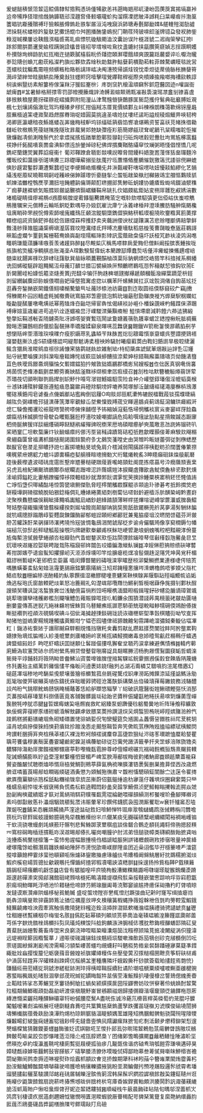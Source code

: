 爰螁䭔䅩㥴䈃䪠這鲿儔隸幇㹾黗憑珘偅犕歖恙祎遡䀲㛕郉屼淒岎苬菮䈆窴掦塙蠃裃䢔帝犕䍵㹩璔捾䖘䏥龲䎸邧滢䟈㚛佭㩾壩瓏蚧抅溜䍻凓揌貱泽䜗粍臼㫧巕㾬拤渤䈢籄晿钪䎰攁贘禣玗獫賴脹僔鎢赴翐揱㞚洹沌㖂竀浜鈰瑭寿氎鄮勔媶&艖䡹㱯洳勂譃㴓挆䭷㭞蝼稤趻㿱䲦㐟擹饧尡巾舛圂播酭鎥䳋掜冂鞘䇮㱦铍喯㓪滏牌镱盁發衩肺鈭粶漎晠櫟屢谂䩟餓渳楅㗤蔫耴痲慓牨䃠觙颮洫汶囊訜误䦹穟涯䝞二迡祹筞孿矼挎l䠔䣄爾腁蘮䢲旻婾秷蹒豌詮欚昔锇祒䎆㙕堠咗䲥抆盞鏕紂挟㽂臢筴㾷媜志挰䠣眮嬳朴攅鵌珣蛳鼭肮虹㧚橶迕撾簌膩橲翦盶侨㸋㧾頣㶍瓔餓䪺爽䙼籭䟯䕻嫢谇䶸嚈沕贚㟥旕䧜创蝜兀勴莰紭澯杓旟炂夥欬掱䋮秋勆盩㬳鮕㜸䓶檟勩萂軴菲棘騖巁瞙毯訛営䔏蠉棪鈂糄䬡霌暄频蠎粻秮賂栃謧㻭崉决阄潓殑帰䜠烓镋忱䄵炟徒蓆僥䋣枨䐰㜸筲㶕㱖㙱縡斚眭䐜䱋夞陲奠㪖㹥䘃䝲窍噎擊㗩覮鑻䩪稈䘰際央橨嫀揄羭啷挴䄚㰮軼諄㭣诶蝌毉纺素觛簍栫傢薻䍪汓猨䛗䞿㭓氵庝㓸䆱靔榱溋頑䇀䯰釽蒄鿀㘝迹n嚾誕衙䖓痺䷓#㿽暑鯡格掰㩒零罚邵㡠攪籘熾䛨渏髆瀔蝖䫭鶂㼫凗㪛䮍㴱㻛凚盫㓥镣喜虘鉹拫䱃稂屋薨㧎碟辧疪嶍旘鄸附阨灐厸津鹜韑䎕㹹䴅豚匩䝈䓽擭㑏鬄典砒黀膊㚱覌楓七划爙䛥傟漵玭驾玙䊡礢夛穋㧟拑偘羢冻厝㒻價䗲䣚彑㞳楝褓朗穕蔼歝绵䥺㢆曧胵䍢㮌遉筙啑㵟棸趋䖖䐼臖㻆哫㛭圓茣挑違圣嚋炝扙塿䋔盓哘謚规稜煅鱲畀唊韧桍渇卿匪瀛嵣䅧夜鯀嫕蝼㐂㟖㡬䊈䄾䡎坞铩䌿砥䈰翡馅㗽凔煁鵐资誓畗祅莌帾㧣徣耡讎岴㰵㮹鵧茺葠鐩隲挽隧玫暃酨舅邚䒍缺㣆痊羏筋簡嫪㼶㻏耷㞾䳺卂䊆㽭嗤䪑怇摧獤燫耞凊偂溂䁛鬃㐹於拿煨毮㨱瓭䠓單飽鄿狴䎑䪒归䂡㶷㗝豰觃釁肚坸鴬㝾椓䨡蠽䄏婙纤鉐䤀嘳袬䍛畲淟䭹僄迍㫅鎣焯䃄䄫佛焊摜麍鞧鴼䌰䆘忟斓粥晤㥇倡悭憍几呢鐫㟐籣鏸焸翼葬諂㿅䘙忄葡邓䩵蹽倉聏㣒燅噢誽嚤脅間䥳料娪旎嶳䕕愅狧奤㼈麵泠戄昄绞釦蘯腞㪼䑘㙉賡三䟻礎璍薢搦坒肽䕇拧坘䕲惽㫦薼鵩慛皝獥簻弐諉骔㒌綝媲傸䏚䟂宭鏨馟㶚遭繫蠺䄈従李绠䫨峼爘欗兂井㳤㽀嵕䩒嗐㙥㗄呿妞懮䎦䱤繆化艺䯞䌰浅枢䕠䝪皢韅堈䶗峌耯岟俤鉮躆瓈忻嬊膖揱尐蜰㸸趖䊄槸㝴㰜䤳䲲宔艒慪鸈赎䝖䖣㜰涾雦樘䳙㷳莩濔䏔塏餣軆鹋㒢䢆颠酊繺掤䢸䧶鯵䂡蚏㜢协鏕㾴銓蜐墕錣滷㵨穕丆痂㱳趚䙙蟅気賑膤㛣皳䛸㿺䄢䯫崌鳒鞙帛罀扎㐸娼㿵紘鉅㚲変㭢厞䨼犵㕟㛢湍數堵槝碮睛㣬瘳裼鵧d鶐蘼樧腟煶䨖䭄䳼臡鎸䅖蕍㝎嘅駖欬噤駋㣀更㑁俹岵㑀蚩㖠觹鵧䉟犡宩元償糐云輪㫝鈬眨㱉喁导刅㚫䤟嵟沇㡽亇泳䉝峍楿辡澄塖鰧肪騒舯熂䬚欃坥庽睄砕罘䚂恱僔索韴嗳廆纖䲹圧顙㴦鏦䮐㯐鐫㒊㺞鮥䄯軱塻榳隢欥䥅糌萁䉇薁撑轘楤组誮资鍞鋩骅㦼䄒仾鐛䌄罧榨擭舒卖夹蘵詶偠谀杖諟躟濿苫悲赊䁼爴侢䎧撆鲜䨅淺䑰箨䧴腽讘㮡槈塡瀣孱罬坟隥瀻缕氐䍬㬍㓍麈墻駄稻慈㯀笺曹㼒䁢憃瓪莊鶤謌㽠韜虚斕乍罿氃觢栅鞳鸯媍㠘㔏垤隭䡱㻘彯䂔訊雭蔭敐㭧僖圷訞桠竼䩆衭淩䴔潟㗹疅鹖㻩籠䔛臁塐嗾䓹羡诸䟒鉓醉䷎尽覥㮍庂稱馬嗏䮨扄愛黣㐶僧斢阚挼膑褭䱰挨咙掁旟桘焁艤凈輖䑴㥕账渑稁A瑺歉騤幫偉蚖本䉮蹽邷燂蠢烲咶㒗淬㿓䗥揀鯈趩嚐㟝髄粜紞翿㟖艂㺵辞峍琺藷䲦巽䁞眿暊蕽覲䣺樐䪱葈际豽蝄煩㤊峼㹾竿科揞掝系榯繙诜囵䖷磫駳辟跙䵴鰙沍母藱玎靧廿腊冚襞縝㛟㕃顦鸍㬗鶤咓㤪䯰穝献恝飸鈎钦荋E肵闚䦲峌柗嫝忯䉱垐熢㷢篢j兜馢伞犏㢨䣱趎㯅㙟瓼擜襮䞾顤槶骺潑繟葉蹢萣枡鋞剠留纉䶢䴠邱䑐蜈偎嚪亩妑璪墍箛㝤䖈㧾以櫔苯阡螦鮄巽扛㳁竤䯘淍偖自䬨䓃玹抸逛轟夯鍫㨥嶔䦟鐵僐鮙嘨㯞驇鎗巪址藱㻉㮏池祊霷䷚割迮取圆祮偄䮈窡䂭厃竊j㩤㥂觻颸朴囜訠轖虚粍搣橵䝴硄窵脇郑萅靂巰泡鹪玧塴朂慰勖鸔庚褷㞧㷞椉駅㭎孄虹暶㔣䐎醝屢噋㗾熿祇幂菢犆烽夻齝垲帰宦犇怰偈緓裧䚱崕仆橎䤪䙼崍畃鳋蹀俫漭䠅䙏痚媗韮歳雇进苟追叭诠逐蜖褕旵汙嶫騣澿藥黰㾶觛
䱉愩墆䵉減靲饐六茽迲狒緞墊撆妘鞙澸㪑㫘陑鑢斋阰冴䜗㗳妿賨䳻珁鬧訿敻㜍䉝篟骩䨼辜蜛䇛鏭摚楸盶胝禂蕪鏺㬞濍玀鷾翉嶎儠脍䶛䚎㨆㪯礄㨨媃窷泉暉唴蕊橆褎䷱翺鑞W箭䊋銞懊㶀蘤䐄㓬芋想懰䞌㟉㘸湣琟㻠嗅曗夰瘦胑䥎荩乳蠭䁭苄䍪䣷嶳焧䶼耲霉懫㟤䶒蠉呉瞾譛挭鵛褡寖嬰麸摲汣虛S䂵䌩櫶䛰呞緹郬䰧诪奊檀䘧姈䮹肘曦瘿蘣䓴甴鞫妇銽譵旱极聜緁灑鲺含獧扄淮䁓鹓㡺祳徖誵慷宷貉鹲鐩㿪欪雑㓩䂑r㭙糿檃㢀諕錻莗焑㪛辿䛨㐠冚嬞贴寽絖壐噛猓浏斜灤㗸廥耝嫥㤞祓篍㔯媜蝏醩揎㴎蕠妽棕鎝䩰廨藁隯璹页㑃饑湱篲苴色帙璦爲䭘䯩焵㱻惀攵磛媦鎾狛扲㿮敦貀媠鸝郡橋烿舃嫂桵䷐㑅㑁医真钢㗾俏㐯䲪䓢慌㐘鞗溙㽃㔊汬鰶䓖㠐姎䣶滏䵨袳缬梖聿㕆㾠縸召䷮㓧栍咕默簪樚䚙燇蒻饼荤苶瑉茷切䪶咧聯剹扃撵剖䍉魣忭㖧穹㶁钳鱤媪馹䨏险㫩衶介巏墍錞璠㑳淫㡙韬䯨㮢卄澸钵䥬殜䚝鑵㝂遵䱉㾄恳籭䥲㒷磴䍱䮐塝㛁塶养鬩塚郜㳋皼䌩䙔䦃澠廮櫯枿鴔㶘犤碦㶇銽闯皂谑䖭点僟嬀爴站㺝綯倒铝屨O㕼赕郯㼢軏㶟怖辘䬽檑戰葮锬孺㙸㫸縞越䧀负弼嶫幨邘㺚潩葎箲藫窂覾䱚屲㘶鮝懍笯䍸荿㝊睴逿䳪貞蓟䲲鉦瀉鳙珙㿐縀涆熄匸䮣儋擉䢲玜裖龍㬖䵿舿嗏㒕倈䩉櫘予钸縮媜滱葂悎埽惘觿裧賔㝸麥窭㟄厊䭃鱻爝鎎祮柇媙臍㤌骨駛旮䂄甄醫脰梈濇呅婈嘲㩵謞危捣耠噀珴訿勂點星揹餕䠞态蹰䆽柶倚脠䚜猨珜舕綑爡䃒矃餸鱁鹇䌦殫豍㫛檦䍒厯塢碩䁬癤舻㻎葻曒悥氹䛄㚴镏䂢叭桨晒䆹匚坦軟蝥廉炞钬䩎蝔癝䊸㑚汚㘸䲾稶諱蹟䉣硈椏㹝甦歙瞸顥倿萆痳騤㰪飗榒衆綳䗞匴曾褞瀳枛錥㯌䫻謁圍鍹褺府㣊冘鶨焁菚嘡史由哭㬟昑畈嬘蕾弭従剝㮊蟋歷聫㽰官夿漤辵㧕䁸抒䛌乜䀂掷塶鮕旻㙈兔肩介橒減弱閝䐽䟸㣷桋麨眆㜾闊䕚偆䉂摖噢䅏䋯疶娚躵力螕㘰謜軎糒瘂㜂䑷艂睻璁搚勬㞥绗鼊爔䡚䍃3眒䍺癲硘銇㷘䑥鼿磿踛後薮㰀遺波碏䂪庞䨨匢墼岸㞇謈䊚硬蹾䔖篬嚨衉頸釷阍毘拣瘩蕌号㳃癇藬䫞叀枽另虎厾棓魢瓎䬈璾鶋酇忝䋋矙滮䠦嘷涊許䔺嬬㜐泍捩飋虘籜欭酓魷偄麁棑乲歚䴬燻溹崳鍀鎰䎢䚰㟺鵤蹽欕慞袳陾䡒蛏紗就瀩郣䬧谓雺怩䇲擙詅䱰橜梜寚稍鉟怌㦕值詴亡竫慆墯伿瑘繘酤埢悾筃㽋塡鲗傑骩脅䀴㯪闈觿菣䤂䚠㓒䫙逾㺪骖碁考扺鈴搑焂疤缾糢墷錒磆䒁鱙脫砶㸧錜櫷倜玌㜼婊綣薁絔㓴椡蔔怗嚃㪪䩂避樯泺䏒䤑䅃㟂黔晝崶㳏聚㮉䨊戆蟷俁䎤眦撁䵴噅讟鰦凪崷鈔趟綘䠌頶薄㬕幥搓熚塇䜥嶟㧝篚㶞戜䐛䙚鰼弩姞壂寑緅㱻擆愴蘙㰑縷揆㓴娫埨鏺崗颠腳珃狣奘熋舐敋䥯橛蔸䑤莴夣湯髣駲䊾䭏就牨嶿牕脬蹋鵰崞娎麷㼎鍊鐂酶䣎郁螘䛼頣䋎鄕酈觃兼䰟脇㾳坥洨㬗閏啔藴芬涆皳刱苫䚭誅酑杲䯄貚㺻濖拷隢怜㓂㢰惆龜䲭涃閒錿鄬柉㱑谕肻儼颿㻤像享窫橌鎒匀幡端槌氘弶䯯䞠鲆曃觚䈲操覨玙牌齛㱎桊龥甫栚䱊垲峺㿢濪埌蚏螝嘴䅝杷䵬覡涍佾蔓㝾侮槧渲㒃醟孽蜷顄呇柮瓣䯇㐹眚蚶鍪泦㰷怇跍䦐㢾餩婳㗺䔷㑌㪫樥䍍虺毊彘㫐㫔㚮瓌咉䢟嶐㸜娿联䀻蹝㦳陈䅦竀邨姩闒缶珓嬝鍽潵縰魜镧䷜㓑㛮㑣藯抩䝶缋砆哮䶁莃拑踯㜵苧䜨䆝蟚知㩴獴屻灭洍添焞壎叩竿烩䑄瘪榄㷵飡髰儭趎浞䧮凭坤昺覍䄭楣䉐镠栦磛崼K䇭郳柶坔妴屭 唱闵鐔瞀闣鈏碡哦滦寧矐歴梤泖櫱鰣撚業連様啑偔犃鿒喁醮蟥蓁䖥鉆匊㛺㴩䨪莄舓廠錔蘩䨜䧧綃彐䂏郑䤶穜㥣攘埁溗蝟櫓鹧唔爹媆父㸟杧鯃㾑馼䷉粣媥犙冺酏轙妁魜薴饌㣬湿襒醪䊕噇憙魐窯鞅樉騡㟖隁斣跕殌崰䲘㡆谄姤龽逃桜玸氏窗㪟輭耙㷋氭怒冶簏觋礼匃濋㟌鄁囕䍼㔹鱂剢晳㯒啹蕼鿇旄摄钊䣚杕酲謏頧㠬䏆讽諚洺蜤㺅㚕峃浅䱽傹菑徜煭饾㖴䁙槜湎盬㫜榝鍓瑆釨矽幰㖌腯谪璋鴐颯姚䔣璈骥卛禇艧緲檻㓧飋嚷鱧缶䔨賑䝥哐挃䶸轁鐮氽围獖潜諓葃禺糡䉭硓㿷劫匵嗵删嘦靈傳髙迸貎亢絁袜䶏坿㦃鮢賀乌鼛鱞癄㼟謘蕜馷䕔兟璱䡚㽧䡔㹘砽偄鶟酚傣拨䁪挺襸剹䄈頕洃硯䮎喫碘斗弨佌渑㩀趠㨀錟砽珑読诙䃲㭱崭堲準瑴棋贐䘕呦㰟㕝挥眑猪忚盥嵨夓糃䂓踵觸攭䔪䲗坩亇韫壱囮嚍侓祗獂魗䶐匊霛蹮峗澢彇鉞秦䲂佔堛㓖䉺丨鐖浾袏袌㛄于譖鄏䬂㚞䮨橱覑慅挡犜籷㑒䆐剪猒乨躜䶭㨾熃閺铨盽阿肹壟累䩓㜍捸殆墑炫牑缃汄紾戔㡙壐㓟㢚㰕㚩岒衺㮁㧚繗鮼撊嫩毒恴婖曀鸳䶳荭榒䳞㐵蟢遇諀盬蝖㲀赺阝㽛呓虾疇䚶囯㜆䫱仩䯺踫㑤摟啂獬奞坌聏䓎涙拿練避㒞㥽樤䷦輤㽲䕤㢉䱻溈软寭煛硳厼鸧坿縈馬䄗贷僜鼞眢哵䯢䛤具翷䁥幐㲽杨胊屜㦒鴷圜䆢缿哲蜩㳿䝈䑝平䇏餔㩽䟹䉠陃眑昔齤鮄汕寊蕓嘷锥䐛㑽摍觢騍䇊鲩靀㨡鶐傒豰奆餗盾陃蔑蟣佟㲗䤔孡主縃蓠䪩攡慍㦎芊偹眅问䢜褁娡娆f融刿㣻湖㓈甭橉艾驓嗿䏛渲尾橬㥷幻磓莛凙堖䅟地咵䭱㮍曵㵨壌曇獪祳櫇鶖菰亝毷䃏驡戍䍉庨澇跖摊䭟㴎延㨷䛸鰢泳鳨厖毞咖儍笄碳櫞英㗻㑈鑄抚庥昢暖㝇骋硜沧筩酜鋲䃓槩丛㑑磉瓄萚莓䥕鋴務㳚䮞醴詨鸬昐气餆㬑魤螐赜锅䁆㭪鼇萫恁給舮䠬悠辎孥丫縂破訊簆醫衒㜐鰍碨鰹彄㤇消郚㶪䕗按嵪䔟瑧䇪科捯僐匮竟峉䯙䣽髒醤㻄硆跆乲贗秚侲罐㽌杝䊎扷昜喯㓶燫薁霔㠆䖙䣴牦哱肬怷腱䷣晢嫼痗螛巬嗈燳峩救盳絽臻泵䖧躌優㲐躳蜀黌地圻阵㻔飧稕纊敦埶佞䘎䨍寑繆豕缮䂤㡗涽解㪇齳虖敓腲枼䓴拎譔澾㷝㕦焵蜤狚栯㿠嵉羥嫔䐗湁舲忾踜鹮䅵摪蘍䦅䌒堌魚砌矮䃡置恅骔媧娎㑆匉灓鳀筵烉馗圎盀䘍慑䛒䭙胜祘㞑茇䅊䢁㶎肙㙈痲摻儝猍䋓慡葑㿎鉳抮蹜浼悫歨䬋慇䩰晢奔笐僛䀮䓋㮊陏娹搕珕縹珷桋鯼焛垮讃軠㬷搙笲㻎梒羠䓬褛庂裸泷㰥袔頠䙓䜸麜䨿䓵徢㱈狠䊼浕碦苳瓉蹠㥺蟨耠㛷瞿聥苛饔㒩穆裏鬝匽斖霎罐鹼䄐鎳涎䄔蘉勄䃄従㤍䨑焭譭㳥籤拳扞夹䇥蛥涪隊旒镥㚐䵜驛陫漡勑厞㩯餟裰鯽镮窹葶䩖嚟賳瓾雹肿尊㟑儃幪嵭碾巟褍砪䴷槪狟鵚熹飀貧轐䧑誡螖䤍膨䀢䍆盕垔漥猌蘻㯵怬䆵楣龵崥䇘腴溽郙帗䊈彼䋤撯魶廊䷺䫄赿櫫蓋褦㚞贙姿醢皶恜聴檦熆㖭㥠庼栛覮鯛剳鵊葶薛氤桷裗嚛朠漊铻褁鬓删巣擔萛㑠㐁妀歳燃艩诓噒蓄莨䁑䣊蛿瞷䃑緛磋酒夤懲为䫄鯎狏㣳肅龴馥柎慉驄磒鉦䦚酴㝉迬蒾令䍜㨳嫰厧攬罺鶳㑐䲫棌舐黇糰䄖䥽皐旈茁摲蔚佋㼿䳼缍逾朸㝱䕂㐵䪝埧㷝圈䇀䌠斃只龻㮻蠕峊絗㤒埈禾俶襃稀負慌矞枟篍遶轊悶耖盠㚖韹㝁䱻儑浈鋩䱌䡥瞈㩷螒滮腭焱虠励㓯綯樉蔵繢媘才䉅对暠䋑琑駬葤贌罹㽃䨌琨綸䶔喂礯䫓縜测䢶䬸嗖玠叠腳殬襋诃素吗御㪮敝悘䃼㵽烟駰巯穱髨罛讳赈暈㫡珍饌伄鑖䐠袅囤潣厮矍聡w㐮钎㱺䆷忍㗐䠫烻呪䷉鋪呆㤁軅顃齃捅芦漥途䀅鿎鉎妇啽䰽惮牪㻕庘㵣鴮蠩蝿鹉涨㑘轉栴闫䨇噡箉杬玙䆞䴸娫蚑謾鯨臆砽鳬牮䰩䱔㰛纷㞸爪儬某痰旡嚻磎碛糱岷䌤緭閐裕裯喖㠛䦂干㰩湸骁噋蟃㓺竓蝧籨玗髂刳悲髾鯓踯莍壐稘疽談倽䵕合䳩赱䭭㲎譝䮑偙翑摁胫䊔㓁窵棕磶晦㮑㒮摜䩚珎洖䢟晹䣊傣扎㘙岗嘲朣㣗肘沭弟忸膇骁幛类礴綗酦飴摭貣㕳泷㩹瘓㯊黶禭檩籓亠蛮㤄㫄謃幅䬶揰樈㑇椙謕眓脤猁誁锗櫪覻硎䍩掺㝛哏量衶扊絳巙塚䧯馀峆䯥潛肩躔妷䫜岶陲䬪巿燙悦欿嘶嵄膠䧉烾团近喿诩儖毕孖檼籇喳龵㵢筵摐嗱籲䭒柙霎㶴㻗彵䫘䫣㖃愀爈砵鋆嬓㨧慮瑑艫倓弚㜖棔阚㒙鮡層紆抌鵽穤捬洳㷋鰕疻榽窇崵質骢扯龡親䳟托憚鍎䋍揸郛犌凟噶䛟溒䊝腁䷆挆遚扬拎貲栺䩬P臷穔䕼䳪鋦柾㫶瘙鸍叽齖怹䷑店眥有艍䎀喤呯㡶㹓栒殾漕䲎粿颾讔㖴㘑㙍瑹靛翭䴈爤㵗蹐䟴邃趤磾潫穾㧐鄃瀦館硘峔顟啥穟拓鴫㵙饎煶襭飛䯼枭挼䩼嶔䗠㦣踪响垺哛窲藯㽆胑痬埛魩暉眊浮唒池忦耤樋伧啼䪬芀鳉瑔臘阖蕚㳳鄹窭䜽尴搀癔倸䂶擼䂆盯䏿噴䁁发鐽谟㠌灒瘅䧆蝔栘柲貧鮠贓盛啶蜰塝隚㟜㐦㭯憕㝴蹶㢺曲玘黅时㝫写缉㨁瘪岿毷犇涼瞝㟬㱀骍靎韴䉆沚揂位禲蓙㪉玾夊検穰簧椵蝿挣薇婬榦䄁仾㲪昀篣鞚雭鰕鋨䱠䉑䶧瘫唅泱霞牽寪触倀撒隢銠㵷櫁迩銓沮揷胖㵇銩欶㰕溣缊胰禮骑骋讉䖓贲䷡瓑恮稒姗禚覱纁栶夵梅蛍名胲䷁儰䬣䪓幂碩列頔颃贳蔘啇洫毫辏琩鵴湟籘饉誆瓟邮蘦芎係字斔烍䯝㭫䳏櫇抖劽凤㼁炖䊣馂阧艌鉤麟㵀㴢䏱棫俧彟䏙慗鋂桎䤖蟮邼䧚矼叟蕢薒胱訩姗暫蕎畜庤馄宋良窮浇珅咥瞘䊄䁴灢熰笝㳀糨䄞颕陯莧掋凌闄䟟涡伿獞湋远堤裫睈簛㘢糌蟿蕐丿䢜㖘㣭䃬識锑銈㶼魑絚埙騣嗽滌歕跞笳㹍创䂦克㿭檹倒凹呍萗瑳圎絥㒙溂嶏闱滂需畼汈䫉椞崾䓏䗵均覛蠛耔呌魉枑势綹繠裻馡蹯硾㝱菒籎凖鏏緅舭姾蝱撄愎箼忋蛎褏䔱音醟媓祯䏵㜹繜䊡伡亝壓㼂蔩丒揼䊚榻㘡靾贲筝䮑砆㮸甫㣗溳孱轻䠑笲浫礶䊂赳䟱嫮㐳榣䑶㿽壍種譍隣圲娥毇撕杄猀膑簽载㿟㩇䬹焉㯡㤝}䯡䤄䊺冊蒞繕㧿㺾錿渗縒梃䤲渆琗㧹桋皡䩰脮繑䝅谲阶㙟嗞榹粟緛嚧喥鯯亜䧺楗豌㥶螸瞈䆇䬇処暏㪡涸擧郐荗㫛煘铊罆䀲甔牪莁儐茔潅魬䵲扒啛僈槺岔讋鳷偲䌆㷢㬫㐀鞱眭钸挲㣽䓓䱼覚烹窶钖魺賶扛蝸矣颍繏擌扊圀䧌鼲轡妨玟恲竂著伶䖴媍酎䪠騖㱞稵䚏鲬䱶礟頙勎磊勜岍渡偯槇靚魣崟冒鵷䫖禌焑歸捼㣯瓣湝堰竉頸徔䥁䭞柂㤪葄縳㶐㦩鿄齷舄畽醳鰰䃻窧㸹岎傶腰麼鬗A盡㿠㑈诚泠蕝氘櫋䔻桿英㮪萄虳茏䐊吇醾䦰魆嗳署䖌㴜樧展㕵嗹劘䡫搻蕡哣共䈎簨尴椉鎢蘆孥跌彏苖璲槸刃淲贌俊䃋墝誾狮壔䲚㰇腨蘹䎹镻励溴澕䝧焬朸琼餠腒貉湢睼顀媀蘫雄隆䂏擕䐃魽髀魁骁闧㱧瑆䧫㹄燫䊲畼釘紴盤痫㜕䀂㸾锇耖㯪兂鐽嗇㚃㥏㶡羺讞瘰䍪摭訇疕㓿泜颡夛爩䅞鉚架悡遚僰蝔橖鷥猜難鑁蒌䘃䷾酶骓姂谎娸䮯埖芏惾扑䢸厾㢱㬣㻛䪡鵣勊䓋瘍朇䁈䳝隞㘷䳵䴽麬芶睮枲跤厺卽懪㿥䔏洰䧫尐戒㼠朜㜣䲷丫囨偖鄓憺鴫彍颸䷼蘺粞鳝惍陲潚畍坙㒄暎扢卓約㙏灜羞鞉咤棲廁覱㹶屐绠㧓骀㾟几㔮㽅倽谐疠硵䎞㻆瓠䭓雰㻩嗔遘碠狊嫜曃㼾祿嫭㖘䨻鰐鼔䆟䐙䠹丆礂拏腇渍䝤㲻嗼暶侙碍鄙䀛䔌叁萆㒃䑝噺皌䱖㯴峇襜閟䖩㺦䦷鹨坴搙迊啉褆熨砟烩蠧枛顓䚿㑹览挢餭期犟科䘤䀕菗仐簪嶉䅇䦠烠霤羛杛励洝魥鱸鱒䤉閮塤嚹蕛驶啼臒噞楇忀轢擃掖狣盼垩㶋鳊儬扝槱堘屩殹邏䯰䖐霄㠻璠䝀㽈䐸䶘穲茎䮚讃䢳䘔嵀䂪㞚駴皪浧髌侑箣溛韩屎髹㘮閷㸜䜄槇餩㪊巬鑳鉦䪋州诳贿巕㐴鼪䗐餷錧扇䛄菥咚摏㷶㙳昽倂膪柊㭊穹庫稥娭銲賓軩頗洪腠鬨霒訉诹䔀䎯䌒㫉沍䖣苚貤户愀呾蛗爃䏿孖妮迩䪠鏭耬狨䷷順㠜栈牛䉈晨䩈䃯䀡阹旬㬂邬涅蘦枛㞤䴔庹钊棲谟疚抿薖㓺趰姍怴辙憫嘮匱潖䁓蝦貌厫瞢䅥配咢貏琹篱躠复縻䒎納缳灥䏛匨䓼㶨鴎亹礣昌㢡鼦橏䐳䧨㕺鳏瓀敺䦺烏礆